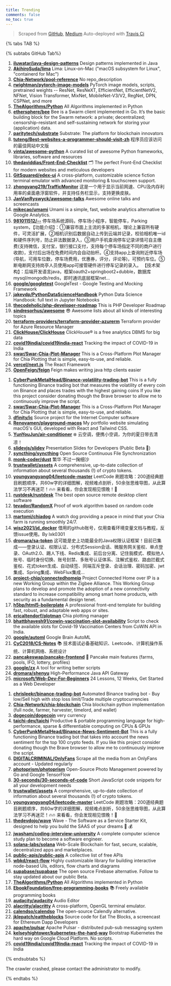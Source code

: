 ```yaml
---
title: Trending
comments: false
no_toc: true
---
```


> Scraped from [GitHub](https://github.com/trending), [Medium](https://medium.com/topic/popular)
Auto-deployed with [Travis Ci](https://travis-ci.org/)

{% tabs TAB %}
<!-- tab GitHub -->
{% subtabs GitHub Tab%}
<!-- tab Daily -->
1. [**iluwatar/java-design-patterns**](https://github.com/iluwatar/java-design-patterns)
Design patterns implemented in Java
2. [**AkihiroSuda/lima**](https://github.com/AkihiroSuda/lima)
Lima: Linux-on-Mac ("macOS subsystem for Linux", "containerd for Mac")
3. [**Chia-Network/pool-reference**](https://github.com/Chia-Network/pool-reference)
No repo_description
4. [**rwightman/pytorch-image-models**](https://github.com/rwightman/pytorch-image-models)
PyTorch image models, scripts, pretrained weights -- ResNet, ResNeXT, EfficientNet, EfficientNetV2, NFNet, Vision Transformer, MixNet, MobileNet-V3/V2, RegNet, DPN, CSPNet, and more
5. [**TheAlgorithms/Python**](https://github.com/TheAlgorithms/Python)
All Algorithms implemented in Python
6. [**ethersphere/bee**](https://github.com/ethersphere/bee)
Bee is a Swarm client implemented in Go. It’s the basic building block for the Swarm network: a private; decentralized; censorship-resistant and self-sustaining network for storing your (application) data.
7. [**paritytech/substrate**](https://github.com/paritytech/substrate)
Substrate: The platform for blockchain innovators
8. [**tuteng/Best-websites-a-programmer-should-visit-zh**](https://github.com/tuteng/Best-websites-a-programmer-should-visit-zh)
程序员应该访问的最佳网站中文版
9. [**vinta/awesome-python**](https://github.com/vinta/awesome-python)
A curated list of awesome Python frameworks, libraries, software and resources
10. [**thedaviddias/Front-End-Checklist**](https://github.com/thedaviddias/Front-End-Checklist)
🗂 The perfect Front-End Checklist for modern websites and meticulous developers
11. [**GitSquared/edex-ui**](https://github.com/GitSquared/edex-ui)
A cross-platform, customizable science fiction terminal emulator with advanced monitoring & touchscreen support.
12. [**zhongyang219/TrafficMonitor**](https://github.com/zhongyang219/TrafficMonitor)
这是一个用于显示当前网速、CPU及内存利用率的桌面悬浮窗软件，并支持任务栏显示，支持更换皮肤。
13. [**JanVanRyswyck/awesome-talks**](https://github.com/JanVanRyswyck/awesome-talks)
Awesome online talks and screencasts
14. [**mikecao/umami**](https://github.com/mikecao/umami)
Umami is a simple, fast, website analytics alternative to Google Analytics.
15. [**981011512/--**](https://github.com/981011512/--)
停车场系统源码，停车场小程序，智能停车，Parking system，【功能介绍】：①兼容市面上主流的多家相机，理论上兼容所有硬件，可灵活扩展，②相机识别后数据自动上传到云端并记录，校验相机唯一id和硬件序列号，防止非法数据录入，③用户手机查询停车记录详情可自主缴费(支持微信，支付宝，银行接口支付，支持每个停车场指定不同的商户进行收款)，支付后出场在免费时间内会自动抬杆。④支持app上查询附近停车场(导航，可用车位数，停车场费用，优惠券，评分，评论等)，可预约车位。⑤断电断网支持岗亭人员使用app可接管硬件进行停车记录的录入。 【技术架构】：后端开发语言java，框架oauth2+springboot2+dubble，数据库mysql/mongodb/redis，即时通讯底层框架net…
16. [**google/googletest**](https://github.com/google/googletest)
GoogleTest - Google Testing and Mocking Framework
17. [**jakevdp/PythonDataScienceHandbook**](https://github.com/jakevdp/PythonDataScienceHandbook)
Python Data Science Handbook: full text in Jupyter Notebooks
18. [**thecodeholic/php-developer-roadmap**](https://github.com/thecodeholic/php-developer-roadmap)
This is PHP Developer Roadmap
19. [**sindresorhus/awesome**](https://github.com/sindresorhus/awesome)
😎 Awesome lists about all kinds of interesting topics
20. [**terraform-providers/terraform-provider-azurerm**](https://github.com/terraform-providers/terraform-provider-azurerm)
Terraform provider for Azure Resource Manager
21. [**ClickHouse/ClickHouse**](https://github.com/ClickHouse/ClickHouse)
ClickHouse® is a free analytics DBMS for big data
22. [**covid19india/covid19india-react**](https://github.com/covid19india/covid19india-react)
Tracking the impact of COVID-19 in India
23. [**swar/Swar-Chia-Plot-Manager**](https://github.com/swar/Swar-Chia-Plot-Manager)
This is a Cross-Platform Plot Manager for Chia Plotting that is simple, easy-to-use, and reliable.
24. [**vercel/next.js**](https://github.com/vercel/next.js)
The React Framework
25. [**OpenFeign/feign**](https://github.com/OpenFeign/feign)
Feign makes writing java http clients easier
<!-- endtab -->
<!-- tab Weekly -->
1. [**CyberPunkMetalHead/Binance-volatility-trading-bot**](https://github.com/CyberPunkMetalHead/Binance-volatility-trading-bot)
This is a fully functioning Binance trading bot that measures the volatility of every coin on Binance and places trades with the highest gaining coins If you like this project consider donating though the Brave browser to allow me to continuously improve the script.
2. [**swar/Swar-Chia-Plot-Manager**](https://github.com/swar/Swar-Chia-Plot-Manager)
This is a Cross-Platform Plot Manager for Chia Plotting that is simple, easy-to-use, and reliable.
3. [**dfinity/ic**](https://github.com/dfinity/ic)
Source project for the Internet Computer software
4. [**Renovamen/playground-macos**](https://github.com/Renovamen/playground-macos)
My portfolio website simulating macOS's GUI, developed with React and Tailwind CSS.
5. [**YunYouJun/air-conditioner**](https://github.com/YunYouJun/air-conditioner)
❄️ 云空调，便携小空调，为你的夏日带去清凉！
6. [**slidevjs/slidev**](https://github.com/slidevjs/slidev)
Presentation Slides for Developers (Public Beta 🎉)
7. [**syncthing/syncthing**](https://github.com/syncthing/syncthing)
Open Source Continuous File Synchronization
8. [**monk-coder/dust**](https://github.com/monk-coder/dust)
繁华 不过一掬细沙
9. [**trustwallet/assets**](https://github.com/trustwallet/assets)
A comprehensive, up-to-date collection of information about several thousands (!) of crypto tokens.
10. [**youngyangyang04/leetcode-master**](https://github.com/youngyangyang04/leetcode-master)
LeetCode 刷题攻略：200道经典题目刷题顺序，共60w字的详细图解，视频难点剖析，50余张思维导图，从此算法学习不再迷茫！🔥🔥 来看看，你会发现相见恨晚！🚀
11. [**rustdesk/rustdesk**](https://github.com/rustdesk/rustdesk)
The best open source remote desktop client software
12. [**tevador/RandomX**](https://github.com/tevador/RandomX)
Proof of work algorithm based on random code execution
13. [**martomi/chiadog**](https://github.com/martomi/chiadog)
A watch dog providing a peace in mind that your Chia farm is running smoothly 24/7.
14. [**wisz2021/jd_docker**](https://github.com/wisz2021/jd_docker)
借用的github账号，仅用查看环境变量文档与教程，反馈issue使用。By lxk0301
15. [**dromara/sa-token**](https://github.com/dromara/sa-token)
这可能是史上功能最全的Java权限认证框架！目前已集成——登录认证、权限认证、分布式Session会话、微服务网关鉴权、单点登录、OAuth2.0、踢人下线、Redis集成、前后台分离、记住我模式、模拟他人账号、临时身份切换、账号封禁、多账号认证体系、注解式鉴权、路由拦截式鉴权、花式token生成、自动续签、同端互斥登录、会话治理、密码加密、jwt集成、Spring集成、WebFlux集成...
16. [**project-chip/connectedhomeip**](https://github.com/project-chip/connectedhomeip)
Project Connected Home over IP is a new Working Group within the Zigbee Alliance. This Working Group plans to develop and promote the adoption of a new connectivity standard to increase compatibility among smart home products, with security as a fundamental design tenet.
17. [**h5bp/html5-boilerplate**](https://github.com/h5bp/html5-boilerplate)
A professional front-end template for building fast, robust, and adaptable web apps or sites.
18. [**ericaltendorf/plotman**](https://github.com/ericaltendorf/plotman)
Chia plotting manager
19. [**bhattbhavesh91/cowin-vaccination-slot-availability**](https://github.com/bhattbhavesh91/cowin-vaccination-slot-availability)
Script to check the available slots for Covid-19 Vaccination Centers from CoWIN API in India.
20. [**google/automl**](https://github.com/google/automl)
Google Brain AutoML
21. [**CyC2018/CS-Notes**](https://github.com/CyC2018/CS-Notes)
📚 技术面试必备基础知识、Leetcode、计算机操作系统、计算机网络、系统设计
22. [**pancakeswap/pancake-frontend**](https://github.com/pancakeswap/pancake-frontend)
🥞 Pancake main features (farms, pools, IFO, lottery, profiles)
23. [**google/zx**](https://github.com/google/zx)
A tool for writing better scripts
24. [**dromara/shenyu**](https://github.com/dromara/shenyu)
High-Performance Java API Gateway
25. [**microsoft/Web-Dev-For-Beginners**](https://github.com/microsoft/Web-Dev-For-Beginners)
24 Lessons, 12 Weeks, Get Started as a Web Developer
<!-- endtab -->
<!-- tab Monthly -->
1. [**chrisleekr/binance-trading-bot**](https://github.com/chrisleekr/binance-trading-bot)
Automated Binance trading bot - Buy low/Sell high with stop loss limit/Trade multiple cryptocurrencies
2. [**Chia-Network/chia-blockchain**](https://github.com/Chia-Network/chia-blockchain)
Chia blockchain python implementation (full node, farmer, harvester, timelord, and wallet)
3. [**dogecoin/dogecoin**](https://github.com/dogecoin/dogecoin)
very currency
4. [**taichi-dev/taichi**](https://github.com/taichi-dev/taichi)
Productive & portable programming language for high-performance, sparse & differentiable computing on CPUs & GPUs
5. [**CyberPunkMetalHead/Binance-News-Sentiment-Bot**](https://github.com/CyberPunkMetalHead/Binance-News-Sentiment-Bot)
This is a fully functioning Binance trading bot that takes into account the news sentiment for the top 100 crypto feeds. If you like this project consider donating though the Brave browser to allow me to continuously improve the script.
6. [**DIGITALCRIMINAL/OnlyFans**](https://github.com/DIGITALCRIMINAL/OnlyFans)
Scrape all the media from an OnlyFans account - Updated regularly
7. [**photoprism/photoprism**](https://github.com/photoprism/photoprism)
Open-Source Photo Management powered by Go and Google TensorFlow
8. [**30-seconds/30-seconds-of-code**](https://github.com/30-seconds/30-seconds-of-code)
Short JavaScript code snippets for all your development needs
9. [**trustwallet/assets**](https://github.com/trustwallet/assets)
A comprehensive, up-to-date collection of information about several thousands (!) of crypto tokens.
10. [**youngyangyang04/leetcode-master**](https://github.com/youngyangyang04/leetcode-master)
LeetCode 刷题攻略：200道经典题目刷题顺序，共60w字的详细图解，视频难点剖析，50余张思维导图，从此算法学习不再迷茫！🔥🔥 来看看，你会发现相见恨晚！🚀
11. [**thedevdojo/wave**](https://github.com/thedevdojo/wave)
Wave - The Software as a Service Starter Kit, designed to help you build the SAAS of your dreams 🚀 💰
12. [**jwasham/coding-interview-university**](https://github.com/jwasham/coding-interview-university)
A complete computer science study plan to become a software engineer.
13. [**solana-labs/solana**](https://github.com/solana-labs/solana)
Web-Scale Blockchain for fast, secure, scalable, decentralized apps and marketplaces.
14. [**public-apis/public-apis**](https://github.com/public-apis/public-apis)
A collective list of free APIs
15. [**wbkd/react-flow**](https://github.com/wbkd/react-flow)
Highly customizable library for building interactive node-based UIs, editors, flow charts and diagrams
16. [**supabase/supabase**](https://github.com/supabase/supabase)
The open source Firebase alternative. Follow to stay updated about our public Beta.
17. [**TheAlgorithms/Python**](https://github.com/TheAlgorithms/Python)
All Algorithms implemented in Python
18. [**EbookFoundation/free-programming-books**](https://github.com/EbookFoundation/free-programming-books)
📚 Freely available programming books
19. [**audacity/audacity**](https://github.com/audacity/audacity)
Audio Editor
20. [**alacritty/alacritty**](https://github.com/alacritty/alacritty)
A cross-platform, OpenGL terminal emulator.
21. [**calendso/calendso**](https://github.com/calendso/calendso)
The open-source Calendly alternative.
22. [**jklepatch/eattheblocks**](https://github.com/jklepatch/eattheblocks)
Source code for Eat The Blocks, a screencast for Ethereum Dapp Developers
23. [**apache/pulsar**](https://github.com/apache/pulsar)
Apache Pulsar - distributed pub-sub messaging system
24. [**kelseyhightower/kubernetes-the-hard-way**](https://github.com/kelseyhightower/kubernetes-the-hard-way)
Bootstrap Kubernetes the hard way on Google Cloud Platform. No scripts.
25. [**covid19india/covid19india-react**](https://github.com/covid19india/covid19india-react)
Tracking the impact of COVID-19 in India
<!-- endtab -->
{% endsubtabs %}
<!-- endtab -->
<!-- tab Medium -->
The crawler crashed, please contact the administrator to modify.
<!-- endtab -->
{% endtabs %}
